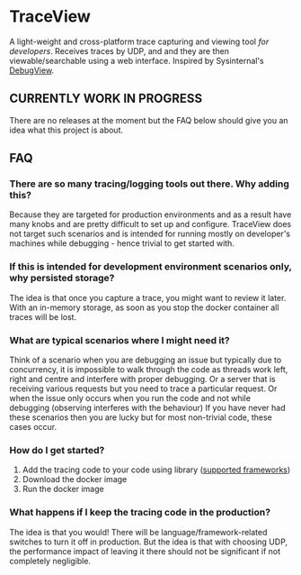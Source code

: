 # TraceView

A light-weight and cross-platform trace capturing and viewing tool _for developers_. Receives traces by UDP, and and they are then viewable/searchable using a web interface. Inspired by Sysinternal's [DebugView](https://docs.microsoft.com/en-us/sysinternals/downloads/debugview).

## CURRENTLY WORK IN PROGRESS

There are no releases at the moment but the FAQ below should give you an idea what this project is about.

## FAQ

### There are so many tracing/logging tools out there. Why adding this?

Because they are targeted for production environments and as a result have many knobs and are pretty difficult to set up and configure. TraceView does not target such scenarios and is intended for running mostly on developer's machines while debugging - hence trivial to get started with.

### If this is intended for development environment scenarios only, why persisted storage?

The idea is that once you capture a trace, you might want to review it later. With an in-memory storage, as soon as you stop the docker container all traces will be lost.

### What are typical scenarios where I might need it?

Think of a scenario when you are debugging an issue but typically due to concurrency, it is impossible to walk through the code as threads work left, right and centre and interfere with proper debugging. Or a server that is receiving various requests but you need to trace a particular request. Or when the issue only occurs when you run the code and not while debugging (observing interferes with the behaviour) If you have never had these scenarios then you are lucky but for most non-trivial code, these cases occur.

### How do I get started?

1. Add the tracing code to your code using library ([supported frameworks](...))
2. Download the docker image
3. Run the docker image

### What happens if I keep the tracing code in the production?

The idea is that you would! There will be language/framework-related switches to turn it off in production. But the idea is that with choosing UDP, the performance impact of leaving it there should not be significant if not completely negligible.
